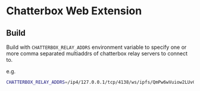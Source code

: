 # Chatterbox Web Extension

## Build

Build with `CHATTERBOX_RELAY_ADDRS` environment variable to specify one or more comma separated multiaddrs of chatterbox relay servers to connect to.

e.g.

```sh
CHATTERBOX_RELAY_ADDRS=/ip4/127.0.0.1/tcp/4138/ws/ipfs/QmPw6wVuiow2LUvGfAB5wD82CJDaxdtF4bY95ToAN7Ce64 npm run build
```
